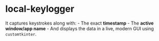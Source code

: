 # local-keylogger
It captures keystrokes along with: - The exact **timestamp** - The **active window/app name** - And displays the data in a live, modern GUI using `customtkinter`.
